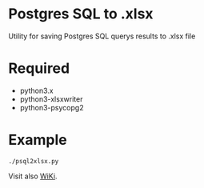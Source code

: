 Postgres SQL to .xlsx
======================

Utility for saving Postgres SQL querys results to .xlsx file 


Required
=======
* python3.x
* python3-xlsxwriter
* python3-psycopg2

Example
=======
    ./psql2xlsx.py


Visit also [WiKi](http://wiki.enchtex.info/handmade/postgres/psql2xlsx).





